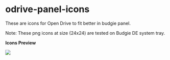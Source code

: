 # odrive-panel-icons

These are icons for Open Drive to fit better in budgie panel.

Note: These png icons at size (24x24) are tested on Budgie DE system tray.

**Icons Preview**

![](https://github.com/algent-al/odrive-icon-theme/blob/master/src/preview/preview.png)